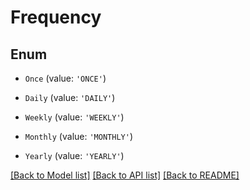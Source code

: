 # Frequency


## Enum

* `Once` (value: `'ONCE'`)

* `Daily` (value: `'DAILY'`)

* `Weekly` (value: `'WEEKLY'`)

* `Monthly` (value: `'MONTHLY'`)

* `Yearly` (value: `'YEARLY'`)

[[Back to Model list]](../README.md#documentation-for-models) [[Back to API list]](../README.md#documentation-for-api-endpoints) [[Back to README]](../README.md)
